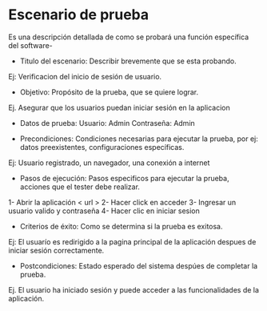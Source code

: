 # Escenario de prueba

Es una descripción detallada de como se probará una función específica del software-

* Titulo del escenario: Describir brevemente que se esta probando.

Ej: Verificacion del inicio de sesión de usuario.

* Objetivo: Propósito de la prueba, que se quiere lograr.

Ej. Asegurar que los usuarios puedan iniciar sesión en la aplicacion

* Datos de prueba:
    Usuario: Admin
    Contraseña: Admin

* Precondiciones: Condiciones necesarias para ejecutar la prueba, por ej: datos preexistentes, configuraciones específicas.

Ej: Usuario registrado, un navegador, una conexión a internet

* Pasos de ejecución: Pasos especificos para ejecutar la prueba, acciones que el tester debe realizar.

1- Abrir la aplicación < url >
2- Hacer click en acceder
3- Ingresar un usuario valido y contraseña
4- Hacer clic en iniciar sesion

* Criterios de éxito: Como se determina si la prueba es exitosa.

Ej: El usuarío es redirigido a la pagina principal de la aplicación despues de iniciar sesión correctamente.

* Postcondiciones: Estado esperado del sistema despúes de completar la prueba.

Ej. El usuario ha iniciado sesión y puede acceder a las funcionalidades de la aplicación.